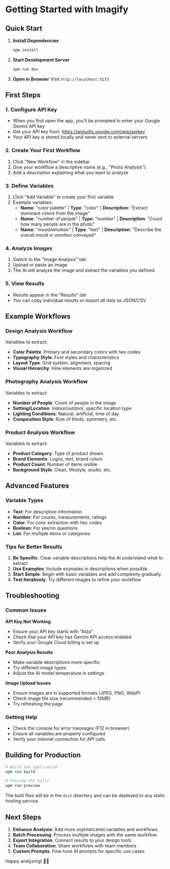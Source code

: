 # Getting Started with Imagify

## Quick Start

1. **Install Dependencies**
   ```bash
   npm install
   ```

2. **Start Development Server**
   ```bash
   npm run dev
   ```

3. **Open in Browser**
   Visit `http://localhost:5173`

## First Steps

### 1. Configure API Key
- When you first open the app, you'll be prompted to enter your Google Gemini API key
- Get your API key from: https://aistudio.google.com/app/apikey
- Your API key is stored locally and never sent to external servers

### 2. Create Your First Workflow
1. Click "New Workflow" in the sidebar
2. Give your workflow a descriptive name (e.g., "Photo Analysis")
3. Add a description explaining what you want to analyze

### 3. Define Variables
1. Click "Add Variable" to create your first variable
2. Example variables:
   - **Name**: "color palette" | **Type**: "color" | **Description**: "Extract dominant colors from the image"
   - **Name**: "number of people" | **Type**: "number" | **Description**: "Count how many people are in the photo"
   - **Name**: "mood/emotion" | **Type**: "text" | **Description**: "Describe the overall mood or emotion conveyed"

### 4. Analyze Images
1. Switch to the "Image Analysis" tab
2. Upload or paste an image
3. The AI will analyze the image and extract the variables you defined

### 5. View Results
- Results appear in the "Results" tab
- You can copy individual results or export all data as JSON/CSV

## Example Workflows

### Design Analysis Workflow
Variables to extract:
- **Color Palette**: Primary and secondary colors with hex codes
- **Typography Style**: Font styles and characteristics
- **Layout Type**: Grid system, alignment, spacing
- **Visual Hierarchy**: How elements are organized

### Photography Analysis Workflow
Variables to extract:
- **Number of People**: Count of people in the image
- **Setting/Location**: Indoor/outdoor, specific location type
- **Lighting Conditions**: Natural, artificial, time of day
- **Composition Style**: Rule of thirds, symmetry, etc.

### Product Analysis Workflow
Variables to extract:
- **Product Category**: Type of product shown
- **Brand Elements**: Logos, text, brand colors
- **Product Count**: Number of items visible
- **Background Style**: Clean, lifestyle, studio, etc.

## Advanced Features

### Variable Types
- **Text**: For descriptive information
- **Number**: For counts, measurements, ratings
- **Color**: For color extraction with hex codes
- **Boolean**: For yes/no questions
- **List**: For multiple items or categories

### Tips for Better Results
1. **Be Specific**: Clear variable descriptions help the AI understand what to extract
2. **Use Examples**: Include examples in descriptions when possible
3. **Start Simple**: Begin with basic variables and add complexity gradually
4. **Test Iteratively**: Try different images to refine your workflow

## Troubleshooting

### Common Issues

**API Key Not Working**
- Ensure your API key starts with "AIza"
- Check that your API key has Gemini API access enabled
- Verify your Google Cloud billing is set up

**Poor Analysis Results**
- Make variable descriptions more specific
- Try different image types
- Adjust the AI model temperature in settings

**Image Upload Issues**
- Ensure images are in supported formats (JPEG, PNG, WebP)
- Check image file size (recommended < 10MB)
- Try refreshing the page

### Getting Help
- Check the console for error messages (F12 in browser)
- Ensure all variables are properly configured
- Verify your internet connection for API calls

## Building for Production

```bash
# Build the application
npm run build

# Preview the build
npm run preview
```

The built files will be in the `dist` directory and can be deployed to any static hosting service.

## Next Steps

1. **Enhance Analysis**: Add more sophisticated variables and workflows
2. **Batch Processing**: Process multiple images with the same workflow
3. **Export Integration**: Connect results to your design tools
4. **Team Collaboration**: Share workflows with team members
5. **Custom Prompts**: Fine-tune AI prompts for specific use cases

Happy analyzing! 🎨✨
